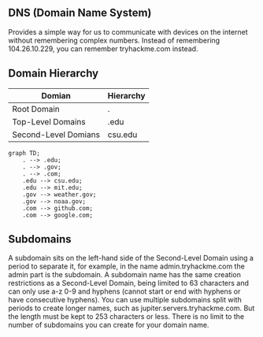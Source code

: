 ## DNS (Domain Name System) 
Provides a simple way for us to communicate with devices on the internet without remembering complex numbers.
Instead of remembering 104.26.10.229, you can remember tryhackme.com instead.

## Domain Hierarchy
| Domian | Hierarchy |
| --- | --- |
| Root Domain | . |
| Top-Level Domains | .edu |
| Second-Level Domians | csu.edu |

```mermaid
graph TD;
    . --> .edu;
    . --> .gov;
    . --> .com;
    .edu --> csu.edu;
    .edu --> mit.edu;
    .gov --> weather.gov;
    .gov --> noaa.gov;
    .com --> github.com;
    .com --> google.com;
```
## Subdomains 
A subdomain sits on the left-hand side of the Second-Level Domain using a period to separate it, for example, in the name admin.tryhackme.com the admin part is the subdomain. A subdomain name has the same creation restrictions as a Second-Level Domain, being limited to 63 characters and can only use a-z 0-9 and hyphens (cannot start or end with hyphens or have consecutive hyphens). You can use multiple subdomains split with periods to create longer names, such as jupiter.servers.tryhackme.com. But the length must be kept to 253 characters or less. There is no limit to the number of subdomains you can create for your domain name.
